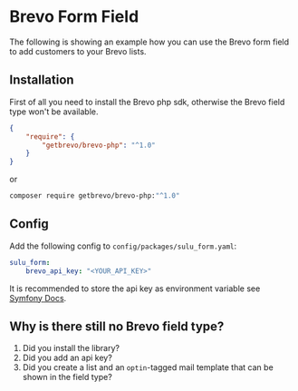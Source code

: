 # Brevo Form Field

The following is showing an example how you can use the Brevo form field to add customers to your Brevo lists.

## Installation

First of all you need to install the Brevo php sdk, otherwise the Brevo field type won't be available.

```json
{
    "require": {
        "getbrevo/brevo-php": "^1.0"
    }
}
```

or

```bash
composer require getbrevo/brevo-php:"^1.0"
```

## Config

Add the following config to `config/packages/sulu_form.yaml`:

```yml
sulu_form:
    brevo_api_key: "<YOUR_API_KEY>"
```

It is recommended to store the api key as environment variable see [Symfony Docs](https://symfony.com/doc/4.4/configuration.html#configuration-environments).

## Why is there still no Brevo field type?

1. Did you install the library?
2. Did you add an api key?
3. Did you create a list and an `optin`-tagged mail template that can be shown in the field type?
